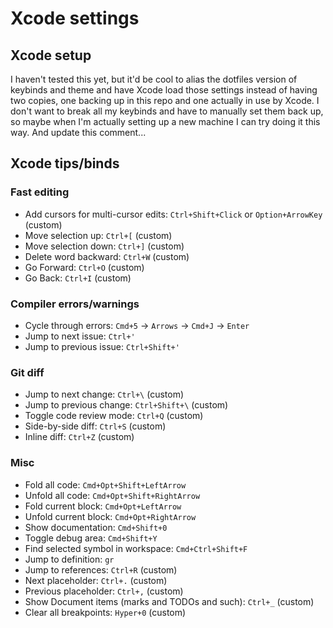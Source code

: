 # Xcode settings

## Xcode setup
I haven't tested this yet, but it'd be cool to alias the dotfiles version of keybinds and theme and have Xcode load those settings instead of having
two copies, one backing up in this repo and one actually in use by Xcode. I don't want to break all my keybinds and have to manually set them back
up, so maybe when I'm actually setting up a new machine I can try doing it this way. And update this comment...

## Xcode tips/binds

### Fast editing
- Add cursors for multi-cursor edits: `Ctrl+Shift+Click` or `Option+ArrowKey` (custom)
- Move selection up: `Ctrl+[` (custom)
- Move selection down: `Ctrl+]` (custom)
- Delete word backward: `Ctrl+W` (custom)
- Go Forward: `Ctrl+O` (custom)
- Go Back: `Ctrl+I` (custom)

### Compiler errors/warnings
- Cycle through errors: `Cmd+5` -> `Arrows` -> `Cmd+J` -> `Enter`
- Jump to next issue: `Ctrl+'`
- Jump to previous issue: `Ctrl+Shift+'`

### Git diff
- Jump to next change: `Ctrl+\` (custom)
- Jump to previous change: `Ctrl+Shift+\` (custom)
- Toggle code review mode: `Ctrl+Q` (custom)
- Side-by-side diff: `Ctrl+S` (custom)
- Inline diff: `Ctrl+Z` (custom)

### Misc
- Fold all code: `Cmd+Opt+Shift+LeftArrow`
- Unfold all code: `Cmd+Opt+Shift+RightArrow`
- Fold current block: `Cmd+Opt+LeftArrow`
- Unfold current block: `Cmd+Opt+RightArrow`
- Show documentation: `Cmd+Shift+0`
- Toggle debug area: `Cmd+Shift+Y`
- Find selected symbol in workspace: `Cmd+Ctrl+Shift+F`
- Jump to definition: `gr`
- Jump to references: `Ctrl+R` (custom)
- Next placeholder: `Ctrl+.` (custom)
- Previous placeholder: `Ctrl+,` (custom)
- Show Document items (marks and TODOs and such): `Ctrl+_` (custom)
- Clear all breakpoints: `Hyper+0` (custom)
